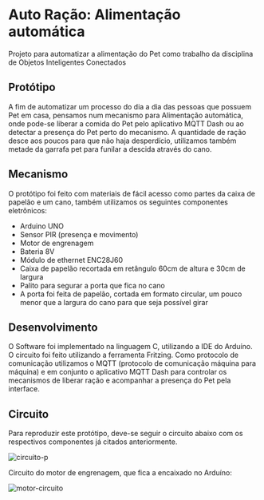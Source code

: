 # Auto Ração: Alimentação automática
Projeto para automatizar a alimentação do Pet como trabalho da disciplina de Objetos Inteligentes Conectados

## Protótipo
A fim de automatizar um processo do dia a dia das pessoas que possuem Pet em casa, pensamos num mecanismo para Alimentação automática, onde pode-se liberar a comida do Pet pelo aplicativo MQTT Dash ou ao detectar a presença do Pet perto do mecanismo. A quantidade de ração desce aos poucos para que não haja desperdício, utilizamos também metade da garrafa pet para funilar a descida através do cano.

## Mecanismo
O protótipo foi feito com materiais de fácil acesso como partes da caixa de papelão e um cano, também utilizamos os seguintes componentes eletrônicos: 
* Arduino UNO
* Sensor PIR (presença e movimento)
* Motor de engrenagem
* Bateria 8V
* Módulo de ethernet ENC28J60
* Caixa de papelão recortada em retângulo 60cm de altura e 30cm de largura
* Palito para segurar a porta que fica no cano
* A porta foi feita de papelão, cortada em formato circular, um pouco menor que a largura do cano para que seja possível girar

## Desenvolvimento
O Software foi implementado na linguagem C, utilizando a IDE do Arduíno. O circuito foi feito utilizando a ferramenta Fritzing.
Como protocolo de comunicação utilizamos o MQTT (protocolo de comunicação máquina para máquina) e em conjunto o aplicativo MQTT Dash para controlar os mecanismos de liberar ração e acompanhar a presença do Pet pela interface.

## Circuito
Para reproduzir este protótipo, deve-se seguir o circuito abaixo com os respectivos componentes já citados anteriormente.

![circuito-p](https://user-images.githubusercontent.com/14910223/85233504-4da49f00-b3dd-11ea-943c-20c928cc9f44.jpg)

Circuito do motor de engrenagem, que fica a encaixado no Arduíno:

![motor-circuito](https://user-images.githubusercontent.com/14910223/85233521-6ad96d80-b3dd-11ea-88f9-c8bc3ea3d51e.png)
